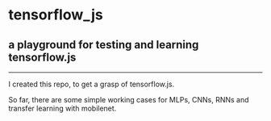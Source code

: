 # tensorflow_js
## a playground for testing and learning tensorflow.js
___

I created this repo, to get a grasp of tensorflow.js.

So far, there are some simple working cases for MLPs, CNNs, RNNs and transfer learning with mobilenet. 
